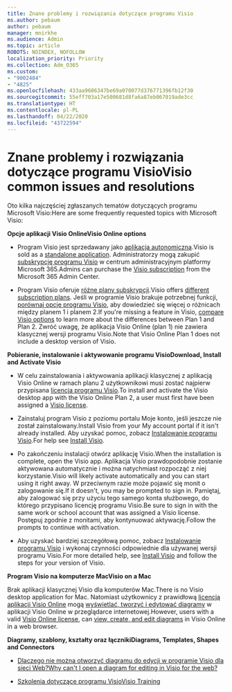 ```yaml
---
title: Znane problemy i rozwiązania dotyczące programu Visio
ms.author: pebaum
author: pebaum
manager: mnirkhe
ms.audience: Admin
ms.topic: article
ROBOTS: NOINDEX, NOFOLLOW
localization_priority: Priority
ms.collection: Adm_O365
ms.custom:
- "9002484"
- "4825"
ms.openlocfilehash: 433aa9606347be69a070077d376771396fb12f30
ms.sourcegitcommit: 55eff703a17e500681d8fa6a87eb067019ade3cc
ms.translationtype: HT
ms.contentlocale: pl-PL
ms.lasthandoff: 04/22/2020
ms.locfileid: "43722594"
---
```

# <a name="visio-common-issues-and-resolutions"></a><span data-ttu-id="06477-102">Znane problemy i rozwiązania dotyczące programu Visio</span><span class="sxs-lookup"><span data-stu-id="06477-102">Visio common issues and resolutions</span></span>

<span data-ttu-id="06477-103">Oto kilka najczęściej zgłaszanych tematów dotyczących programu Microsoft Visio:</span><span class="sxs-lookup"><span data-stu-id="06477-103">Here are some frequently requested topics with Microsoft Visio:</span></span>

<span data-ttu-id="06477-104">**Opcje aplikacji Visio Online**</span><span class="sxs-lookup"><span data-stu-id="06477-104">**Visio Online options**</span></span>

- <span data-ttu-id="06477-105">Program Visio jest sprzedawany jako [aplikacja autonomiczna](https://products.office.com/visio/flowchart-software).</span><span class="sxs-lookup"><span data-stu-id="06477-105">Visio is sold as a [standalone application](https://products.office.com/visio/flowchart-software).</span></span> <span data-ttu-id="06477-106">Administratorzy mogą zakupić [subskrypcję programu Visio](https://docs.microsoft.com/alchemyinsights/purchase-visio-subscription) w centrum administracyjnym platformy Microsoft 365.</span><span class="sxs-lookup"><span data-stu-id="06477-106">Admins can purchase the [Visio subscription](https://docs.microsoft.com/alchemyinsights/purchase-visio-subscription) from the Microsoft 365 Admin Center.</span></span>

- <span data-ttu-id="06477-107">Program Visio oferuje [różne plany subskrypcji](https://products.office.com/visio/microsoft-visio-plans-and-pricing-compare-visio-options).</span><span class="sxs-lookup"><span data-stu-id="06477-107">Visio offers [different subscription plans](https://products.office.com/visio/microsoft-visio-plans-and-pricing-compare-visio-options).</span></span> <span data-ttu-id="06477-108">Jeśli w programie Visio brakuje potrzebnej funkcji, [porównaj opcje programu Visio](https://products.office.com/visio/microsoft-visio-plans-and-pricing-compare-visio-options), aby dowiedzieć się więcej o różnicach między planem 1 i planem 2.</span><span class="sxs-lookup"><span data-stu-id="06477-108">If you're missing a feature in Visio, [compare Visio options](https://products.office.com/visio/microsoft-visio-plans-and-pricing-compare-visio-options) to learn more about the differences between Plan 1 and Plan 2.</span></span>  <span data-ttu-id="06477-109">Zwróć uwagę, że aplikacja Visio Online (plan 1) nie zawiera klasycznej wersji programu Visio.</span><span class="sxs-lookup"><span data-stu-id="06477-109">Note that Visio Online Plan 1 does not include a desktop version of Visio.</span></span>

<span data-ttu-id="06477-110">**Pobieranie, instalowanie i aktywowanie programu Visio**</span><span class="sxs-lookup"><span data-stu-id="06477-110">**Download, Install and Activate Visio**</span></span>

- <span data-ttu-id="06477-111">W celu zainstalowania i aktywowania aplikacji klasycznej z aplikacją Visio Online w ramach planu 2 użytkownikowi musi zostać najpierw przypisana [licencja programu Visio](https://docs.microsoft.com/office365/admin/subscriptions-and-billing/assign-licenses-to-users).</span><span class="sxs-lookup"><span data-stu-id="06477-111">To install and activate the Visio desktop app with the Visio Online Plan 2, a user must first have been assigned a [Visio license](https://docs.microsoft.com/office365/admin/subscriptions-and-billing/assign-licenses-to-users).</span></span>

- <span data-ttu-id="06477-112">Zainstaluj program Visio z poziomu portalu Moje konto, jeśli jeszcze nie został zainstalowany.</span><span class="sxs-lookup"><span data-stu-id="06477-112">Install Visio from your My account portal if it isn't already installed.</span></span> <span data-ttu-id="06477-113">Aby uzyskać pomoc, zobacz [Instalowanie programu Visio](https://support.office.com/article/f98f21e3-aa02-4827-9167-ddab5b025710).</span><span class="sxs-lookup"><span data-stu-id="06477-113">For help see [Install Visio](https://support.office.com/article/f98f21e3-aa02-4827-9167-ddab5b025710).</span></span>

- <span data-ttu-id="06477-114">Po zakończeniu instalacji otwórz aplikację Visio.</span><span class="sxs-lookup"><span data-stu-id="06477-114">When the installation is complete, open the Visio app.</span></span> <span data-ttu-id="06477-115">Aplikacja Visio prawdopodobnie zostanie aktywowana automatycznie i można natychmiast rozpocząć z niej korzystanie.</span><span class="sxs-lookup"><span data-stu-id="06477-115">Visio will likely activate automatically and you can start using it right away.</span></span> <span data-ttu-id="06477-116">W przeciwnym razie może pojawić się monit o zalogowanie się.</span><span class="sxs-lookup"><span data-stu-id="06477-116">If it doesn't, you may be prompted to sign in.</span></span> <span data-ttu-id="06477-117">Pamiętaj, aby zalogować się przy użyciu tego samego konta służbowego, do którego przypisano licencję programu Visio.</span><span class="sxs-lookup"><span data-stu-id="06477-117">Be sure to sign in with the same work or school account that was assigned a Visio license.</span></span> <span data-ttu-id="06477-118">Postępuj zgodnie z monitami, aby kontynuować aktywację.</span><span class="sxs-lookup"><span data-stu-id="06477-118">Follow the prompts to continue with activation.</span></span>

- <span data-ttu-id="06477-119">Aby uzyskać bardziej szczegółową pomoc, zobacz [Instalowanie programu Visio](https://support.office.com/article/f98f21e3-aa02-4827-9167-ddab5b025710) i wykonaj czynności odpowiednie dla używanej wersji programu Visio.</span><span class="sxs-lookup"><span data-stu-id="06477-119">For more detailed help, see [Install Visio](https://support.office.com/article/f98f21e3-aa02-4827-9167-ddab5b025710) and follow the steps for your version of Visio.</span></span>

<span data-ttu-id="06477-120">**Program Visio na komputerze Mac**</span><span class="sxs-lookup"><span data-stu-id="06477-120">**Visio on a Mac**</span></span>

<span data-ttu-id="06477-121">Brak aplikacji klasycznej Visio dla komputerów Mac.</span><span class="sxs-lookup"><span data-stu-id="06477-121">There is no Visio desktop application for Mac.</span></span> <span data-ttu-id="06477-122">Natomiast użytkownicy z prawidłową [licencją aplikacji Visio Online](https://docs.microsoft.com/office365/admin/subscriptions-and-billing/assign-licenses-to-users) mogą [wyświetlać, tworzyć i edytować diagramy](https://support.office.com/article/06f04845-91b8-4e8f-881f-a43c970735fc) w aplikacji Visio Online w przeglądarce internetowej.</span><span class="sxs-lookup"><span data-stu-id="06477-122">However, users with a valid [Visio Online license](https://docs.microsoft.com/office365/admin/subscriptions-and-billing/assign-licenses-to-users), can [view, create, and edit diagrams](https://support.office.com/article/06f04845-91b8-4e8f-881f-a43c970735fc) in Visio Online in a web browser.</span></span>

<span data-ttu-id="06477-123">**Diagramy, szablony, kształty oraz łączniki**</span><span class="sxs-lookup"><span data-stu-id="06477-123">**Diagrams, Templates, Shapes and Connectors**</span></span>

- [<span data-ttu-id="06477-124">Dlaczego nie można otworzyć diagramu do edycji w programie Visio dla sieci Web?</span><span class="sxs-lookup"><span data-stu-id="06477-124">Why can't I open a diagram for editing in Visio for the web?</span></span>](https://support.microsoft.com/office/ea4a23d3-21d3-4878-945e-cf1be4140357)

- [<span data-ttu-id="06477-125">Szkolenia dotyczące programu Visio</span><span class="sxs-lookup"><span data-stu-id="06477-125">Visio Training</span></span>](https://support.office.com/article/visio-training-e058bcfa-1d90-4653-afc6-e84d54cf94a6)
